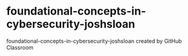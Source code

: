 # foundational-concepts-in-cybersecurity-joshsloan
foundational-concepts-in-cybersecurity-joshsloan created by GitHub Classroom
